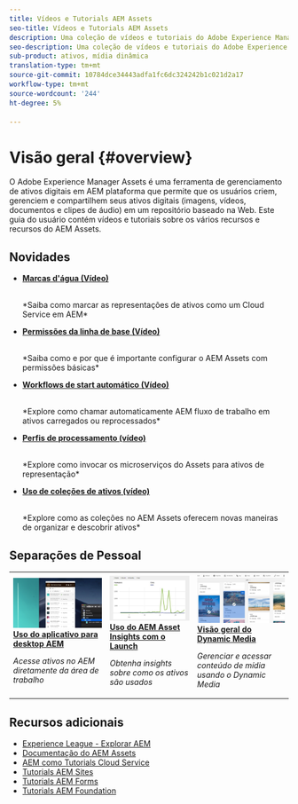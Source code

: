 ```yaml
---
title: Vídeos e Tutorials AEM Assets
seo-title: Vídeos e Tutorials AEM Assets
description: Uma coleção de vídeos e tutoriais do Adobe Experience Manager Assets
seo-description: Uma coleção de vídeos e tutoriais do Adobe Experience Manager Assets
sub-product: ativos, mídia dinâmica
translation-type: tm+mt
source-git-commit: 10784dce34443adfa1fc6dc324242b1c021d2a17
workflow-type: tm+mt
source-wordcount: '244'
ht-degree: 5%

---
```



# Visão geral {#overview}

O Adobe Experience Manager Assets é uma ferramenta de gerenciamento de ativos digitais em AEM plataforma que permite que os usuários criem, gerenciem e compartilhem seus ativos digitais (imagens, vídeos, documentos e clipes de áudio) em um repositório baseado na Web. Este guia do usuário contém vídeos e tutoriais sobre os vários recursos e recursos do AEM Assets.

## Novidades

* **[Marcas d&#39;água (Vídeo)](./advanced/watermarks.md)**

   <br>
   *Saiba como marcar as representações de ativos como um Cloud Service em AEM*

* **[Permissões da linha de base (Vídeo)](./configuring/baseline-permissions.md)**

   <br>
   *Saiba como e por que é importante configurar o AEM Assets com permissões básicas*

* **[Workflows de start automático (Vídeo)](./configuring/auto-start-workflows.md)**

   <br>
   *Explore como chamar automaticamente AEM fluxo de trabalho em ativos carregados ou reprocessados*

* **[Perfis de processamento (vídeo)](./configuring/processing-profiles.md)**

   <br>
   *Explore como invocar os microserviços do Assets para ativos de representação*

* **[Uso de coleções de ativos (vídeo)](./search-and-discovery/collections.md)**

   <br>
   *Explore como as coleções no AEM Assets oferecem novas maneiras de organizar e descobrir ativos*

## Separações de Pessoal

<table>
<td>
   <a href="./creative-workflows/aem-desktop-app.md">
   <img alt="Tags inteligentes aprimoradas" src="./assets/overview/desktop-app.png" />
   </a>
   <div>
      <a href="./creative-workflows/aem-desktop-app.md">
      <strong>Uso do aplicativo para desktop AEM</strong>
      </a>
   </div>
   <p>
      <em>Acesse ativos no AEM diretamente da área de trabalho</em>
   </p>
</td>
<td>
   <a href="./advanced/asset-insights-launch-tutorial.md">
   <img alt="AEM Assets Insights" src="./assets/overview/asset-insights.png"/>
   </a>
   <div>
      <a href="./advanced/asset-insights-launch-tutorial.md">
      <strong>Uso do AEM Asset Insights com o Launch</strong>
      </a>
   </div>
   <p>
      <em>Obtenha insights sobre como os ativos são usados</em>
   <p>
</td>
<td>
   <a href="./dynamic-media/dynamic-media-overview-feature-video-use.md">
   <img alt="Visão geral do Dynamic Media" src="./assets/overview/dynamic-media.png" />
   </a>
   <div>
      <a href="./dynamic-media/dynamic-media-overview-feature-video-use.md">
      <strong>Visão geral do Dynamic Media</strong>
      </a>
   </div>
   <p>
      <em>Gerenciar e acessar conteúdo de mídia usando o Dynamic Media</em>
   <p>
</td>
</table>

## Recursos adicionais

* [Experience League - Explorar AEM](https://experienceleague.adobe.com/#recommended/solutions/experience-manager)
* [Documentação do AEM Assets](https://helpx.adobe.com/experience-manager/6-5/assets/user-guide.html)
* [AEM como Tutorials Cloud Service](/help/cloud-service/overview.md)
* [Tutorials AEM Sites](/help/sites/overview.md)
* [Tutorials AEM Forms](/help/forms/overview.md)
* [Tutorials AEM Foundation](/help/foundation/overview.md)

